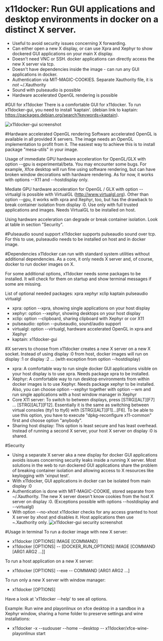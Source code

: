 # x11docker: Run GUI applications and desktop environments in docker on a distinct X server.
 - Useful to avoid security issues concerning X forwarding.
 - Can either open a new X display, or can use Xpra and Xephyr to show dockered GUI applications on your main X display.
 - Doesn't need VNC or SSH. docker applications can directly access the new X server via tcp.
 - Doesn't have dependencies inside the image - can run any GUI applications in docker. 
 - Authentication via MIT-MAGIC-COOKIES. Separate Xauthority file, it is _not_  ~/.Xauthority
 - Sound with pulseaudio is possible
 - Hardware accelerated OpenGL rendering is possible

#GUI for x11docker
There is a comfortable GUI for x11docker. To run x11docker-gui, you need to install 'kaptain'. 
(debian link to kaptain: https://packages.debian.org/search?keywords=kaptain).

![x11docker-gui screenshot](/../screenshots/x11docker-gui.png?raw=true "Optional Title")


#Hardware accelerated OpenGL rendering
Software accelerated OpenGL is available in all provided X servers. The image needs an OpenGL implementation to profit from it.  The easiest way to achieve this is to install package \"mesa-utils\" in your image.
 
 Usage of immediate GPU hardware acceleration for OpenGL/GLX with option --gpu is experimental/beta. You may encounter some
 bugs. For example, Xfce desktop will run fine using software rendering, but can have broken window decorations with hardware rendering. As for now, it works with options --X11 and --hostdisplay only.
 
 Mediate GPU hardware acceleration for OpenGL / GLX with option --virtualgl is possible with VirtualGL (http://www.virtualgl.org). Other than option --gpu, it works with xpra and Xephyr, too, but has the drawback to break container isolation from display :0. Use only with full trusted applications and images. Needs VirtualGL to be installed on host.
 
 Using hardware acceleration can degrade or break container isolation. Look at table in section "Security". 
 
#Pulseaudio sound support
 x11docker supports pulseaudio sound over tcp. For this to use, pulseaudio needs to be installed on host and in docker image.

 
#Dependencies
x11docker can run with standard system utilities without additional dependencies. As a core, it only needs X server and, of course, docker to run docker images on X. 

For some additional options, x11docker needs some packages to be installed.
It will check for them on startup and show terminal messages if some are missing.

List of optional needed packages: xpra xephyr xclip kaptain pulseaudio virtualgl 

- xpra:  option --xpra, showing single applications on your host display
- xephyr:  option --xephyr, showing desktops on your host display
- xclip:  option --clipboard, sharing clipboard with Xephyr or cor X11
- pulseaudio:  option --pulseaudio, sound/audio support
- virtualgl:  option --virtualgl, hardware accelerated OpenGL in xpra and Xephyr
- kaptain:  x11docker-gui


#X servers to choose from
x11docker creates a new X server on a new X socket. Instead of using display :0 from host, docker images will run on display :1 or display :2 ... (with exception from option --hostdisplay)
 - xpra: A comfortable way to run single docker GUI applications visible on your host display is to use xpra. Needs package xpra to be installed.
 - Xephyr: A comfortable way to run desktop environments from within docker images is to use Xephyr. Needs package xephyr to be installed. Also, you can choose option --xephyr together with option --wm and run single applications with a host window manager in Xephyr
 - Core X11 server: To switch to between displays, press [STRG][ALT][F7] ... [STRG][ALT][F12]. Essentially it is the
same as switching between virtual consoles (tty1 to tty6) with [STRG][ALT][F1]...[F6]. To be able to use this option, you have to execute "dpkg-reconfigure x11-common" first and choose option "anybody".
 - Sharing host display: This option is least secure and has least overhead. Instead of running a second X server, your host X server on display :0 is shared.

#Security
 - Using a separate X server aka a new display for docker GUI applications avoids issues concerning security leaks inside a running X server. Most solutions in the web to run dockered GUI applications share the problem of breaking container isolation and allowing access to X resources like keylogging with 'xinput test'.
 - With x11docker, GUI applications in docker can be isolated from main display :0
 - Authentication is done with MIT-MAGIC-COOKIE, stored separate from ~/.Xauthority.  The new X server doesn't know cookies from the host X server on display :0. (Exceptions possible with options --hostdisplay and --virtualgl)
 - With option --no-xhost x11docker checks for any access granted to host X server by xhost and disables it. Host applications then use ~.Xauthority only.
![x11docker-gui security screenshot](/../screenshots/x11docker-security.png?raw=true "Optional Title")
 
#Usage in terminal
To run a docker image with new X server:
 -  x11docker [OPTIONS] IMAGE [COMMAND]
 -  x11docker [OPTIONS] -- [DOCKER_RUN_OPTIONS] IMAGE [COMMAND [ARG1 ARG2 ...]]
  
To run a host application on a new X server:
 -  x11docker [OPTIONS] --exe -- COMMAND [ARG1 ARG2 ...]

To run only a new X server with window manager:
 -  x11docker [OPTIONS]

Have a look at 'x11docker --help' to see all options.

Example: Run wine and playonlinux on xfce desktop in a sandbox in a Xephyr window, sharing a home folder to preserve settings and wine installations:
   - x11docker -x --sudouser --home --desktop -- x11docker/xfce-wine-playonlinux start
